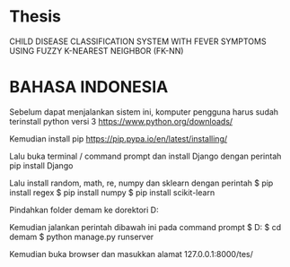 # Thesis
CHILD DISEASE CLASSIFICATION SYSTEM WITH FEVER SYMPTOMS USING FUZZY K-NEAREST NEIGHBOR (FK-NN)

# BAHASA INDONESIA

Sebelum dapat menjalankan sistem ini, komputer pengguna harus sudah terinstall python versi 3
https://www.python.org/downloads/

Kemudian install pip
https://pip.pypa.io/en/latest/installing/

Lalu buka terminal / command prompt dan install Django dengan perintah
pip install Django

Lalu install random, math, re, numpy dan sklearn dengan perintah
$ pip install regex
$ pip install numpy
$ pip install scikit-learn

Pindahkan folder demam ke dorektori D:

Kemudian jalankan perintah dibawah ini pada command prompt
$ D:
$ cd demam
$ python manage.py runserver

Kemudian buka browser dan masukkan alamat 127.0.0.1:8000/tes/
